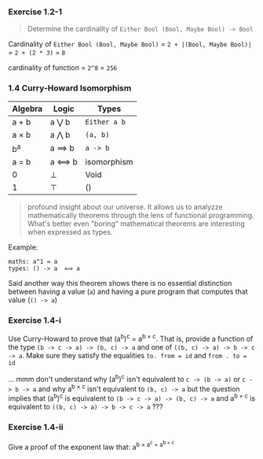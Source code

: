 ### Exercise 1.2-1
> Determine the cardinality of `Either Bool (Bool, Maybe Bool) -> Bool`

Cardinality of `Either Bool (Bool, Maybe Bool)` = `2 + |(Bool, Maybe Bool)|`
= `2 + (2 * 3)`
= `8`

cardinality of function = `2^8` = `256`

### 1.4 Curry-Howard Isomorphism

| Algebra  | Logic | Types |
| ------------- | ------------- | --- |
| a + b  | a ⋁ b  | `Either a b` |
| a × b  | a ⋀ b | `(a, b)`  |
|  b<sup>a</sup> | a ⟹ b | `a -> b` |
| a = b | a ⟺ b | isomorphism |
| 0 | ⊥ | Void |
| 1 | ⊤ | () |

> profound insight about our universe. It allows us to analyzze mathematically theorems through the lens of functional programming. What's better even "boring" mathematical theorems are interesting when expressed as types.

Example:

```
maths: a^1 = a
types: () -> a  ⟺ a
```

Said another way this theorem shows there is no essential distinction between having a value (`a`) and having a pure program that computes that value (`() -> a`)

### Exercise 1.4-i
Use Curry-Howard to prove that (a<sup>b</sup>)<sup>c</sup> = a<sup>b × c</sup>. That is, provide a function of the type `(b -> c -> a) -> (b, c) -> a` and one of `((b, c) -> a) -> b -> c -> a`. Make sure they satisfy the equalities `to. from = id` and `from . to = id`

... mmm don't understand why (a<sup>b</sup>)<sup>c</sup> isn't equivalent to `c -> (b -> a)` or `c -> b -> a` and why a<sup>b × c</sup> isn't equivalent to `(b, c) -> a` but the question implies that (a<sup>b</sup>)<sup>c</sup> is equivalent to `(b -> c -> a) -> (b, c) -> a` and a<sup>b × c</sup> is equivalent to `((b, c) -> a) -> b -> c -> a` ???

### Exercise 1.4-ii
Give a proof of the exponent law that: a<sup>b</sub> × a<sup>c</sup> = a<sup>b + c</sup>
